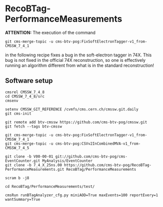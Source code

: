 # RecoBTag-PerformanceMeasurements

**ATTENTION:** The execution of the command
```
git cms-merge-topic -u cms-btv-pog:FixSoftElectronTagger-v1_from-CMSSW_7_4_1
```
in the following recipe fixes a bug in the soft-electron tagger in 74X. This bug is not fixed in the official 74X reconstruction, so one is effectively running an algorithm different from what is in the standard reconstruction!

## Software setup

```
cmsrel CMSSW_7_4_8
cd CMSSW_7_4_8/src
cmsenv

setenv CMSSW_GIT_REFERENCE /cvmfs/cms.cern.ch/cmssw.git.daily
git cms-init

git remote add btv-cmssw https://github.com/cms-btv-pog/cmssw.git
git fetch --tags btv-cmssw

git cms-merge-topic -u cms-btv-pog:FixSoftElectronTagger-v1_from-CMSSW_7_4_1
git cms-merge-topic -u cms-btv-pog:CSVv2InCombinedMVA-v1_from-CMSSW_7_4_5

git clone -b V00-00-01 git://github.com/cms-btv-pog/cms-EventCounter.git MyAnalysis/EventCounter
git clone -b 7_4_X_25ns.00 https://github.com/cms-btv-pog/RecoBTag-PerformanceMeasurements.git RecoBTag/PerformanceMeasurements

scram b -j8

cd RecoBTag/PerformanceMeasurements/test/

cmsRun runBTagAnalyzer_cfg.py miniAOD=True maxEvents=100 reportEvery=1 wantSummary=True
```
